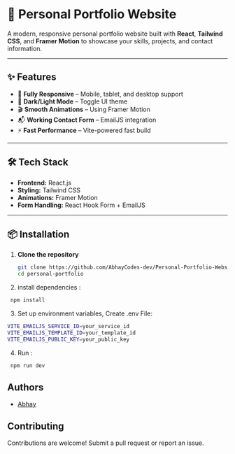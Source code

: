 # 🚀 Personal Portfolio Website

A modern, responsive personal portfolio website built with **React**, **Tailwind CSS**, and **Framer Motion** to showcase your skills, projects, and contact information.

---

## ✨ Features

- 📱 **Fully Responsive** – Mobile, tablet, and desktop support  
- 🌙 **Dark/Light Mode** – Toggle UI theme  
- 🎬 **Smooth Animations** – Using Framer Motion  
- 📬 **Working Contact Form** – EmailJS integration  
- ⚡ **Fast Performance** – Vite-powered fast build  

---

## 🛠️ Tech Stack

- **Frontend:** React.js  
- **Styling:** Tailwind CSS  
- **Animations:** Framer Motion  
- **Form Handling:** React Hook Form + EmailJS  

---

## 📦 Installation

1. **Clone the repository**
   ```bash
   git clone https://github.com/AbhayCodes-dev/Personal-Portfolio-Website.git
   cd personal-portfolio

2. install dependencies :
```bash
 npm install
```

3. Set up environment variables, Create .env File:
```bash
VITE_EMAILJS_SERVICE_ID=your_service_id
VITE_EMAILJS_TEMPLATE_ID=your_template_id
VITE_EMAILJS_PUBLIC_KEY=your_public_key
```

4. Run :
```bash
 npm run dev
```

## Authors

- [Abhay](https://github.com/AbhayCodes-dev)


## Contributing

Contributions are welcome! Submit a pull request or report an issue.

